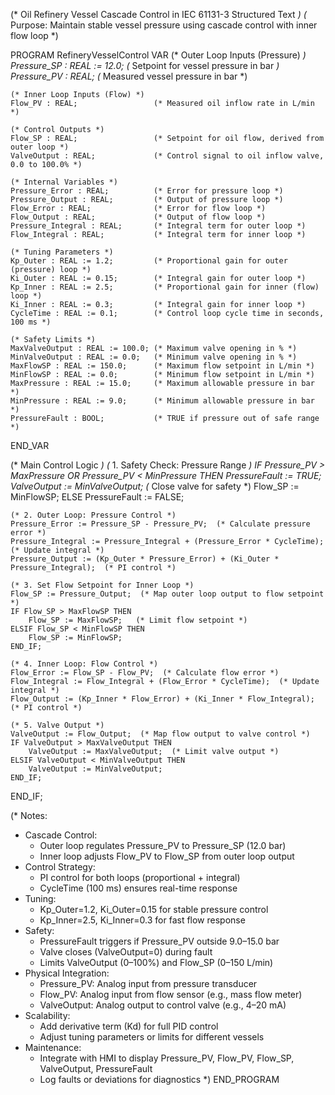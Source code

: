 (* Oil Refinery Vessel Cascade Control in IEC 61131-3 Structured Text *)
(* Purpose: Maintain stable vessel pressure using cascade control with inner flow loop *)

PROGRAM RefineryVesselControl
VAR
    (* Outer Loop Inputs (Pressure) *)
    Pressure_SP : REAL := 12.0;     (* Setpoint for vessel pressure in bar *)
    Pressure_PV : REAL;             (* Measured vessel pressure in bar *)

    (* Inner Loop Inputs (Flow) *)
    Flow_PV : REAL;                 (* Measured oil inflow rate in L/min *)

    (* Control Outputs *)
    Flow_SP : REAL;                 (* Setpoint for oil flow, derived from outer loop *)
    ValveOutput : REAL;             (* Control signal to oil inflow valve, 0.0 to 100.0% *)

    (* Internal Variables *)
    Pressure_Error : REAL;          (* Error for pressure loop *)
    Pressure_Output : REAL;         (* Output of pressure loop *)
    Flow_Error : REAL;              (* Error for flow loop *)
    Flow_Output : REAL;             (* Output of flow loop *)
    Pressure_Integral : REAL;       (* Integral term for outer loop *)
    Flow_Integral : REAL;           (* Integral term for inner loop *)

    (* Tuning Parameters *)
    Kp_Outer : REAL := 1.2;         (* Proportional gain for outer (pressure) loop *)
    Ki_Outer : REAL := 0.15;        (* Integral gain for outer loop *)
    Kp_Inner : REAL := 2.5;         (* Proportional gain for inner (flow) loop *)
    Ki_Inner : REAL := 0.3;         (* Integral gain for inner loop *)
    CycleTime : REAL := 0.1;        (* Control loop cycle time in seconds, 100 ms *)

    (* Safety Limits *)
    MaxValveOutput : REAL := 100.0; (* Maximum valve opening in % *)
    MinValveOutput : REAL := 0.0;   (* Minimum valve opening in % *)
    MaxFlowSP : REAL := 150.0;      (* Maximum flow setpoint in L/min *)
    MinFlowSP : REAL := 0.0;        (* Minimum flow setpoint in L/min *)
    MaxPressure : REAL := 15.0;     (* Maximum allowable pressure in bar *)
    MinPressure : REAL := 9.0;      (* Minimum allowable pressure in bar *)
    PressureFault : BOOL;           (* TRUE if pressure out of safe range *)
END_VAR

(* Main Control Logic *)
(* 1. Safety Check: Pressure Range *)
IF Pressure_PV > MaxPressure OR Pressure_PV < MinPressure THEN
    PressureFault := TRUE;
    ValveOutput := MinValveOutput;  (* Close valve for safety *)
    Flow_SP := MinFlowSP;
ELSE
    PressureFault := FALSE;

    (* 2. Outer Loop: Pressure Control *)
    Pressure_Error := Pressure_SP - Pressure_PV;  (* Calculate pressure error *)
    Pressure_Integral := Pressure_Integral + (Pressure_Error * CycleTime);  (* Update integral *)
    Pressure_Output := (Kp_Outer * Pressure_Error) + (Ki_Outer * Pressure_Integral);  (* PI control *)

    (* 3. Set Flow Setpoint for Inner Loop *)
    Flow_SP := Pressure_Output;  (* Map outer loop output to flow setpoint *)
    IF Flow_SP > MaxFlowSP THEN
        Flow_SP := MaxFlowSP;   (* Limit flow setpoint *)
    ELSIF Flow_SP < MinFlowSP THEN
        Flow_SP := MinFlowSP;
    END_IF;

    (* 4. Inner Loop: Flow Control *)
    Flow_Error := Flow_SP - Flow_PV;  (* Calculate flow error *)
    Flow_Integral := Flow_Integral + (Flow_Error * CycleTime);  (* Update integral *)
    Flow_Output := (Kp_Inner * Flow_Error) + (Ki_Inner * Flow_Integral);  (* PI control *)

    (* 5. Valve Output *)
    ValveOutput := Flow_Output;  (* Map flow output to valve control *)
    IF ValveOutput > MaxValveOutput THEN
        ValveOutput := MaxValveOutput;  (* Limit valve output *)
    ELSIF ValveOutput < MinValveOutput THEN
        ValveOutput := MinValveOutput;
    END_IF;
END_IF;

(* Notes:
   - Cascade Control:
     - Outer loop regulates Pressure_PV to Pressure_SP (12.0 bar)
     - Inner loop adjusts Flow_PV to Flow_SP from outer loop output
   - Control Strategy:
     - PI control for both loops (proportional + integral)
     - CycleTime (100 ms) ensures real-time response
   - Tuning:
     - Kp_Outer=1.2, Ki_Outer=0.15 for stable pressure control
     - Kp_Inner=2.5, Ki_Inner=0.3 for fast flow response
   - Safety:
     - PressureFault triggers if Pressure_PV outside 9.0–15.0 bar
     - Valve closes (ValveOutput=0) during fault
     - Limits ValveOutput (0–100%) and Flow_SP (0–150 L/min)
   - Physical Integration:
     - Pressure_PV: Analog input from pressure transducer
     - Flow_PV: Analog input from flow sensor (e.g., mass flow meter)
     - ValveOutput: Analog output to control valve (e.g., 4–20 mA)
   - Scalability:
     - Add derivative term (Kd) for full PID control
     - Adjust tuning parameters or limits for different vessels
   - Maintenance:
     - Integrate with HMI to display Pressure_PV, Flow_PV, Flow_SP, ValveOutput, PressureFault
     - Log faults or deviations for diagnostics
*)
END_PROGRAM
